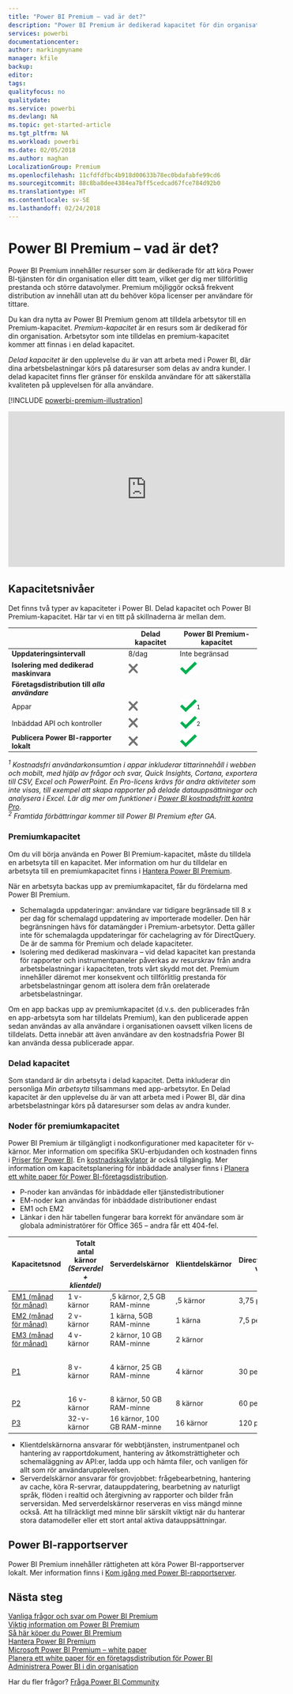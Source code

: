 ```yaml
---
title: "Power BI Premium – vad är det?"
description: "Power BI Premium är dedikerad kapacitet för din organisation eller ditt team som ger mer tillförlitlig prestanda och större datavolymer utan att du behöver köpa licenser per användare."
services: powerbi
documentationcenter: 
author: markingmyname
manager: kfile
backup: 
editor: 
tags: 
qualityfocus: no
qualitydate: 
ms.service: powerbi
ms.devlang: NA
ms.topic: get-started-article
ms.tgt_pltfrm: NA
ms.workload: powerbi
ms.date: 02/05/2018
ms.author: maghan
LocalizationGroup: Premium
ms.openlocfilehash: 11cfdfdfbc4b918d00633b78ec0bdafabfe99cd6
ms.sourcegitcommit: 88c8ba8dee4384ea7bff5cedcad67fce784d92b0
ms.translationtype: HT
ms.contentlocale: sv-SE
ms.lasthandoff: 02/24/2018
---
```

# <a name="power-bi-premium---what-is-it"></a>Power BI Premium – vad är det?
Power BI Premium innehåller resurser som är dedikerade för att köra Power BI-tjänsten för din organisation eller ditt team, vilket ger dig mer tillförlitlig prestanda och större datavolymer. Premium möjliggör också frekvent distribution av innehåll utan att du behöver köpa licenser per användare för tittare.

Du kan dra nytta av Power BI Premium genom att tilldela arbetsytor till en Premium-kapacitet. *Premium-kapacitet* är en resurs som är dedikerad för din organisation. Arbetsytor som inte tilldelas en premium-kapacitet kommer att finnas i en delad kapacitet.

*Delad kapacitet* är den upplevelse du är van att arbeta med i Power BI, där dina arbetsbelastningar körs på dataresurser som delas av andra kunder. I delad kapacitet finns fler gränser för enskilda användare för att säkerställa kvaliteten på upplevelsen för alla användare.

[!INCLUDE [powerbi-premium-illustration](./includes/powerbi-premium-illustration.md)]

<iframe width="560" height="315" src="https://www.youtube.com/embed/lNQDkN0GXzU?rel=0&amp;showinfo=0" frameborder="0" allowfullscreen></iframe>

## <a name="capacity-tiers"></a>Kapacitetsnivåer
Det finns två typer av kapaciteter i Power BI. Delad kapacitet och Power BI Premium-kapacitet. Här tar vi en titt på skillnaderna är mellan dem.

|  | Delad kapacitet | Power BI Premium-kapacitet |
| --- | --- | --- |
| **Uppdateringsintervall** |8/dag |Inte begränsad |
| **Isolering med dedikerad maskinvara** |![](media/service-premium/not-available.png "Inte tillgänglig") |![](media/service-premium/available.png "Tillgänglig") |
| **Företagsdistribution till** ***alla användare*** | | |
| Appar |![](media/service-premium/not-available.png "Inte tillgänglig") |![](media/service-premium/available.png "Tillgänglig")<sup>1</sup> |
| Inbäddad API och kontroller |![](media/service-premium/not-available.png "Inte tillgänglig") |![](media/service-premium/available.png "Tillgänglig")<sup>2</sup> |
| **Publicera Power BI-rapporter lokalt** |![](media/service-premium/not-available.png "Inte tillgänglig") |![](media/service-premium/available.png "Tillgänglig") |

*<sup>1</sup> Kostnadsfri användarkonsumtion i appar inkluderar tittarinnehåll i webben och mobilt, med hjälp av frågor och svar, Quick Insights, Cortana, exportera till CSV, Excel och PowerPoint. En Pro-licens krävs för andra aktiviteter som inte visas, till exempel att skapa rapporter på delade datauppsättningar och analysera i Excel. Lär dig mer om funktioner i [Power BI kostnadsfritt kontra Pro](service-free-vs-pro.md).*  
*<sup>2</sup> Framtida förbättringar kommer till Power BI Premium efter GA.*

### <a name="premium-capacity"></a>Premiumkapacitet
Om du vill börja använda en Power BI Premium-kapacitet, måste du tilldela en arbetsyta till en kapacitet. Mer information om hur du tilldelar en arbetsyta till en premiumkapacitet finns i [Hantera Power BI Premium](service-admin-premium-manage.md).

När en arbetsyta backas upp av premiumkapacitet, får du fördelarna med Power BI Premium.

* Schemalagda uppdateringar: användare var tidigare begränsade till 8 x per dag för schemalagd uppdatering av importerade modeller. Den här begränsningen hävs för datamängder i Premium-arbetsytor. Detta gäller inte för schemalagda uppdateringar för cachelagring av för DirectQuery. De är de samma för Premium och delade kapaciteter.
* Isolering med dedikerad maskinvara – vid delad kapacitet kan prestanda för rapporter och instrumentpaneler påverkas av resurskrav från andra arbetsbelastningar i kapaciteten, trots vårt skydd mot det. Premium innehåller däremot mer konsekvent och tillförlitlig prestanda för arbetsbelastningar genom att isolera dem från orelaterade arbetsbelastningar.

Om en app backas upp av premiumkapacitet (d.v.s. den publicerades från en app-arbetsyta som har tilldelats Premium), kan den publicerade appen sedan användas av alla användare i organisationen oavsett vilken licens de tilldelats. Detta innebär att även användare av den kostnadsfria Power BI kan använda dessa publicerade appar.

### <a name="shared-capacity"></a>Delad kapacitet
Som standard är din arbetsyta i delad kapacitet. Detta inkluderar din personliga *Min arbetsyta* tillsammans med app-arbetsytor. En Delad kapacitet är den upplevelse du är van att arbeta med i Power BI, där dina arbetsbelastningar körs på dataresurser som delas av andra kunder.

<a name="premiumskus"/>

### <a name="premium-capacity-nodes"></a>Noder för premiumkapacitet
Power BI Premium är tillgängligt i nodkonfigurationer med kapaciteter för v-kärnor. Mer information om specifika SKU-erbjudanden och kostnaden finns i [Priser för Power BI](https://powerbi.microsoft.com/pricing/). En [kostnadskalkylator](https://powerbi.microsoft.com/calculator/) är också tillgänglig. Mer information om kapacitetsplanering för inbäddade analyser finns i [Planera ett white paper för Power BI-företagsdistribution](https://aka.ms/pbienterprisedeploy).

* P-noder kan användas för inbäddade eller tjänstedistributioner
* EM-noder kan användas för inbäddade distributioner endast
* EM1 och EM2 
* Länkar i den här tabellen fungerar bara korrekt för användare som är globala administratörer för Office 365 – andra får ett 404-fel. 

| Kapacitetsnod | Totalt antal kärnor<br/>*(Serverdel + klientdel)* | Serverdelskärnor | Klientdelskärnor | DirectQuery/begränsningar vid liveanslutning | Max sidåtergivningar vid högbelastning | Tillgängligt |
| --- | --- | --- | --- | --- | --- | --- |
| [EM1 (månad för månad)](https://portal.office.com/SubscriptionDetails?OfferId=4004702D-749C-4F74-BF47-3048F1833780&adminportal=1) |1 v-kärnor |,5 kärnor, 2,5 GB RAM-minne |,5 kärnor |3,75 per sekund |150-300 |Tillgänglig |
| [EM2 (månad för månad)](https://portal.office.com/SubscriptionDetails?OfferId=4004702D-749C-4F74-BF47-3048F1833780&adminportal=1) |2 v-kärnor |1 kärna, 5GB RAM-minne |1 kärna |7,5 per sekund |301-600 |Tillgänglig |
| [EM3 (månad för månad)](https://portal.office.com/SubscriptionDetails?OfferId=4004702D-749C-4F74-BF47-3048F1833780&adminportal=1) |4 v-kärnor |2 kärnor, 10 GB RAM-minne |2 kärnor | |601–1 200 |Tillgänglig |
| [P1](https://portal.office.com/SubscriptionDetails?OfferId=b3ec5615-cc11-48de-967d-8d79f7cb0af1&adminportal=1) |8 v-kärnor |4 kärnor, 25 GB RAM-minne |4 kärnor |30 per sekund |1 201–2 400 |Tillgängliga ([månad för månad](https://portal.office.com/SubscriptionDetails?OfferId=E4C8EDD3-74A1-4D42-A738-C647972FBE81&adminportal=1) är också tillgängligt) |
| [P2](https://portal.office.com/SubscriptionDetails?OfferId=062F2AA7-B4BC-4B0E-980F-2072102D8605&adminportal=1) |16 v-kärnor |8 kärnor, 50 GB RAM-minne |8 kärnor |60 per sekund |2 401–4 800 |Tillgänglig |
| [P3](https://portal.office.com/SubscriptionDetails?OfferId=40c7d673-375c-42a1-84ca-f993a524fed0&adminportal=1) |32-v-kärnor |16 kärnor, 100 GB RAM-minne |16 kärnor |120 per sekund |4 801–9 600 |Tillgänglig |

* Klientdelskärnorna ansvarar för webbtjänsten, instrumentpanel och hantering av rapportdokument, hantering av åtkomsträttigheter och schemaläggning av API:er, ladda upp och hämta filer, och vanligen för allt som rör användarupplevelsen.
* Serverdelskärnor ansvarar för grovjobbet: frågebearbetning, hantering av cache, köra R-servrar, datauppdatering, bearbetning av naturligt språk, flöden i realtid och återgivning av rapporter och bilder från serversidan. Med serverdelskärnor reserveras en viss mängd minne också. Att ha tillräckligt med minne blir särskilt viktigt när du hanterar stora datamodeller eller ett stort antal aktiva datauppsättningar.

## <a name="power-bi-report-server"></a>Power BI-rapportserver
Power BI Premium innehåller rättigheten att köra Power BI-rapportserver lokalt. Mer information finns i [Kom igång med Power BI-rapportserver](report-server/get-started.md).

## <a name="next-steps"></a>Nästa steg
[Vanliga frågor och svar om Power BI Premium](service-premium-faq.md)  
[Viktig information om Power BI Premium](service-premium-release-notes.md)  
[Så här köper du Power BI Premium](service-admin-premium-purchase.md)  
[Hantera Power BI Premium](service-admin-premium-manage.md)  
[Microsoft Power BI Premium – white paper](https://aka.ms/pbipremiumwhitepaper)  
[Planera ett white paper för en företagsdistribution för Power BI](https://aka.ms/pbienterprisedeploy)  
[Administrera Power BI i din organisation](service-admin-administering-power-bi-in-your-organization.md)  

Har du fler frågor? [Fråga Power BI Community](https://community.powerbi.com/)

